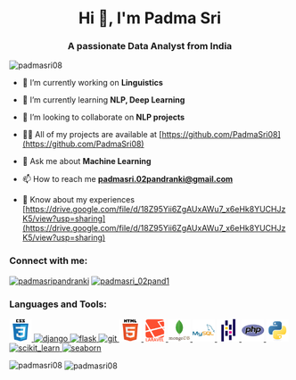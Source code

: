 <h1 align="center">Hi 👋, I'm Padma Sri</h1>
<h3 align="center">A passionate Data Analyst from India</h3>

<p align="left"> <img src="https://komarev.com/ghpvc/?username=padmasri08&label=Profile%20views&color=0e75b6&style=flat" alt="padmasri08" /> </p>

- 🔭 I’m currently working on **Linguistics**

- 🌱 I’m currently learning **NLP, Deep Learning**

- 👯 I’m looking to collaborate on **NLP projects**

- 👨‍💻 All of my projects are available at [https://github.com/PadmaSri08](https://github.com/PadmaSri08)

- 💬 Ask me about **Machine Learning**

- 📫 How to reach me **padmasri.02pandranki@gmail.com**

- 📄 Know about my experiences [https://drive.google.com/file/d/18Z95Yii6ZgAUxAWu7_x6eHk8YUCHJzK5/view?usp=sharing](https://drive.google.com/file/d/18Z95Yii6ZgAUxAWu7_x6eHk8YUCHJzK5/view?usp=sharing)

<h3 align="left">Connect with me:</h3>
<p align="left">
<a href="https://linkedin.com/in/padmasripandranki" target="blank"><img align="center" src="https://raw.githubusercontent.com/rahuldkjain/github-profile-readme-generator/master/src/images/icons/Social/linked-in-alt.svg" alt="padmasripandranki" height="30" width="40" /></a>
<a href="https://www.hackerrank.com/padmasri_02pand1" target="blank"><img align="center" src="https://raw.githubusercontent.com/rahuldkjain/github-profile-readme-generator/master/src/images/icons/Social/hackerrank.svg" alt="padmasri_02pand1" height="30" width="40" /></a>
</p>

<h3 align="left">Languages and Tools:</h3>
<p align="left"> <a href="https://www.w3schools.com/css/" target="_blank" rel="noreferrer"> <img src="https://raw.githubusercontent.com/devicons/devicon/master/icons/css3/css3-original-wordmark.svg" alt="css3" width="40" height="40"/> </a> <a href="https://www.djangoproject.com/" target="_blank" rel="noreferrer"> <img src="https://cdn.worldvectorlogo.com/logos/django.svg" alt="django" width="40" height="40"/> </a> <a href="https://flask.palletsprojects.com/" target="_blank" rel="noreferrer"> <img src="https://www.vectorlogo.zone/logos/pocoo_flask/pocoo_flask-icon.svg" alt="flask" width="40" height="40"/> </a> <a href="https://git-scm.com/" target="_blank" rel="noreferrer"> <img src="https://www.vectorlogo.zone/logos/git-scm/git-scm-icon.svg" alt="git" width="40" height="40"/> </a> <a href="https://www.w3.org/html/" target="_blank" rel="noreferrer"> <img src="https://raw.githubusercontent.com/devicons/devicon/master/icons/html5/html5-original-wordmark.svg" alt="html5" width="40" height="40"/> </a> <a href="https://laravel.com/" target="_blank" rel="noreferrer"> <img src="https://raw.githubusercontent.com/devicons/devicon/master/icons/laravel/laravel-plain-wordmark.svg" alt="laravel" width="40" height="40"/> </a> <a href="https://www.mongodb.com/" target="_blank" rel="noreferrer"> <img src="https://raw.githubusercontent.com/devicons/devicon/master/icons/mongodb/mongodb-original-wordmark.svg" alt="mongodb" width="40" height="40"/> </a> <a href="https://www.mysql.com/" target="_blank" rel="noreferrer"> <img src="https://raw.githubusercontent.com/devicons/devicon/master/icons/mysql/mysql-original-wordmark.svg" alt="mysql" width="40" height="40"/> </a> <a href="https://pandas.pydata.org/" target="_blank" rel="noreferrer"> <img src="https://raw.githubusercontent.com/devicons/devicon/2ae2a900d2f041da66e950e4d48052658d850630/icons/pandas/pandas-original.svg" alt="pandas" width="40" height="40"/> </a> <a href="https://www.php.net" target="_blank" rel="noreferrer"> <img src="https://raw.githubusercontent.com/devicons/devicon/master/icons/php/php-original.svg" alt="php" width="40" height="40"/> </a> <a href="https://www.python.org" target="_blank" rel="noreferrer"> <img src="https://raw.githubusercontent.com/devicons/devicon/master/icons/python/python-original.svg" alt="python" width="40" height="40"/> </a> <a href="https://scikit-learn.org/" target="_blank" rel="noreferrer"> <img src="https://upload.wikimedia.org/wikipedia/commons/0/05/Scikit_learn_logo_small.svg" alt="scikit_learn" width="40" height="40"/> </a> <a href="https://seaborn.pydata.org/" target="_blank" rel="noreferrer"> <img src="https://seaborn.pydata.org/_images/logo-mark-lightbg.svg" alt="seaborn" width="40" height="40"/> </a> </p>

<p><img align="left" src="https://github-readme-stats.vercel.app/api/top-langs?username=padmasri08&show_icons=true&locale=en&layout=compact" alt="padmasri08" /></p>

<p>&nbsp;<img align="center" src="https://github-readme-stats.vercel.app/api?username=padmasri08&show_icons=true&locale=en" alt="padmasri08" /></p>
